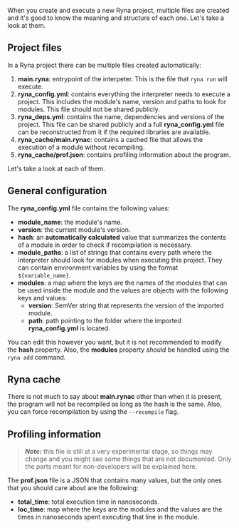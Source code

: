 When you create and execute a new Ryna project, multiple files are created and it's good to know the meaning and
structure of each one. Let's take a look at them.

## Project files

In a Ryna project there can be multiple files created automatically:

1. **main.ryna**: entrypoint of the interpeter. This is the file that `ryna run` will execute.
2. **ryna_config.yml**: contains everything the interpreter needs to execute a project. This includes the module's name,
  version and paths to look for modules. This file should not be shared publicly.
2. **ryna_deps.yml**: contains the name, dependencies and versions of the project. This file can be shared publicly and
  a full **ryna_config.yml** file can be reconstructed from it if the required libraries are available.
3. **ryna_cache/main.rynac**: contains a cached file that allows the execution of a module without recompiling.
4. **ryna_cache/prof.json**: contains profiling information about the program.

Let's take a look at each of them.

## General configuration

The **ryna_config.yml** file contains the following values:

* **module_name**: the module's name.
* **version**: the current module's version.
* **hash**: an **automatically calculated** value that summarizes the contents of a module in order to check if recompilation is necessary.
* **module_paths**: a list of strings that contains every path where the interpreter should look for modules when executing this project. They can contain
  environment variables by using the format `${variable_name}`.
* **modules**: a map where the keys are the names of the modules that can be used inside the module and the values are objects with the following keys and values:
    * **version**: SemVer string that represents the version of the imported module.
    * **path**: path pointing to the folder where the imported **ryna_config.yml** is located. 

You can edit this however you want, but it is not recommended to modify the **hash** property. Also, the **modules** property *should* be handled using the `ryna add`
command.

## Ryna cache

There is not much to say about **main.rynac** other than when it is present, the program will not be recompiled as long as the hash is the same. Also, you can force
recompilation by using the `--recompile` flag.

## Profiling information

> ***Note:*** this file is still at a very experimental stage, so things may change and you might see some things that are not documented. Only the parts meant for
> non-developers will be explained here.

The **prof.json** file is a JSON that contains many values, but the only ones that you should care about are the following:

* **total_time**: total execution time in nanoseconds.
* **loc_time**: map where the keys are the modules and the values are the times in nanoseconds spent executing that line in the module.